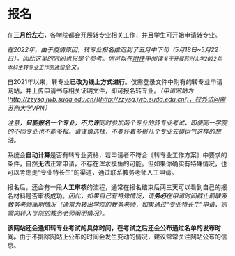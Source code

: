 # 报名

在**三月份左右**，各学院都会开展转专业相关工作，并且学生可开始申请转专业。

*在2022年，由于疫情原因，转专业报名推迟到了五月中下旬（5月18日~5月22日）。因此这里的时间也只是个参考。你可以在[附件](../附件/关于开展苏州大学2022年本科生转专业工作的通知.md)中阅读`关于开展苏州大学2022年本科生转专业工作的通知`全文。*

自2021年以来，转专业**已改为线上方式进行**。仅需登录文件中附有的转专业申请网站，并上传申请书与相关证明文件，即可报名转专业。*（申请网站为[http://zzysq.jwb.suda.edu.cn/](http://zzysq.jwb.suda.edu.cn/)，校外访问需苏州大学VPN）*

*注意，**只能报名一个专业**，**不允许**同时参加两个专业的转专业考试，即使同一学院的不同专业也不能多报。请谨慎选择，不要怀着多报几个专业去碰运气这样的想法。*

系统会**自动计算**是否有转专业资格，若申请者不符合《转专业工作方案》中要求的条件，自然**无法**正常申请，不存在浑水摸鱼的可能。但如果你确实有特殊情况，也可以考虑走“专业特长生”的渠道，通过联系教务老师人工申请。

报名后，还会有一段**人工审核**的流程，通常在报名结束后两三天可以看到自己的报名材料是否审核成功。*因此，如果自己有特殊情况，请**务必**在申请时间截止前联系教务老师阐明情况（通常为转出学院的教务老师，如果通过“专业特长生”申请，则需向转入学院的教务老师阐明情况）。*

<b>该网站还会通知转专业考试的具体时间，在考试之后还会公布通过名单的发布时间。</b>由于不排除网站上公布的时间会发生变动的情况，建议常常关注网站公布的信息。